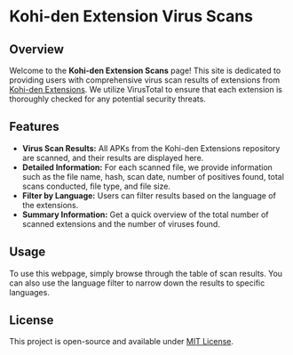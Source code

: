# Kohi-den Extension Virus Scans

## Overview
Welcome to the **Kohi-den Extension Scans** page! This site is dedicated to providing users with comprehensive virus scan results of extensions from [Kohi-den Extensions](https://github.com/almightyhak/aniyomi-anime-repo). We utilize VirusTotal to ensure that each extension is thoroughly checked for any potential security threats.

## Features
- **Virus Scan Results:** All APKs from the Kohi-den Extensions repository are scanned, and their results are displayed here.
- **Detailed Information:** For each scanned file, we provide information such as the file name, hash, scan date, number of positives found, total scans conducted, file type, and file size.
- **Filter by Language:** Users can filter results based on the language of the extensions.
- **Summary Information:** Get a quick overview of the total number of scanned extensions and the number of viruses found.

## Usage
To use this webpage, simply browse through the table of scan results. You can also use the language filter to narrow down the results to specific languages.

## License
This project is open-source and available under [MIT License](LICENSE).
